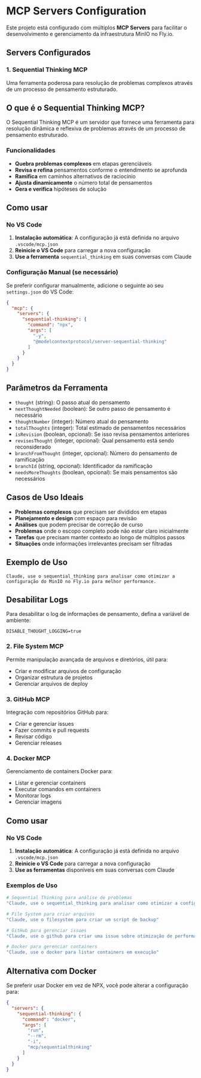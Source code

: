 # MCP Servers Configuration

Este projeto está configurado com múltiplos **MCP Servers** para facilitar o desenvolvimento e gerenciamento da infraestrutura MinIO no Fly.io.

## Servers Configurados

### 1. Sequential Thinking MCP
Uma ferramenta poderosa para resolução de problemas complexos através de um processo de pensamento estruturado.

## O que é o Sequential Thinking MCP?

O Sequential Thinking MCP é um servidor que fornece uma ferramenta para resolução dinâmica e reflexiva de problemas através de um processo de pensamento estruturado.

### Funcionalidades

- **Quebra problemas complexos** em etapas gerenciáveis
- **Revisa e refina** pensamentos conforme o entendimento se aprofunda
- **Ramifica** em caminhos alternativos de raciocínio
- **Ajusta dinamicamente** o número total de pensamentos
- **Gera e verifica** hipóteses de solução

## Como usar

### No VS Code

1. **Instalação automática**: A configuração já está definida no arquivo `.vscode/mcp.json`
2. **Reinicie o VS Code** para carregar a nova configuração
3. **Use a ferramenta** `sequential_thinking` em suas conversas com Claude

### Configuração Manual (se necessário)

Se preferir configurar manualmente, adicione o seguinte ao seu `settings.json` do VS Code:

```json
{
  "mcp": {
    "servers": {
      "sequential-thinking": {
        "command": "npx",
        "args": [
          "-y",
          "@modelcontextprotocol/server-sequential-thinking"
        ]
      }
    }
  }
}
```

## Parâmetros da Ferramenta

- `thought` (string): O passo atual do pensamento
- `nextThoughtNeeded` (boolean): Se outro passo de pensamento é necessário
- `thoughtNumber` (integer): Número atual do pensamento
- `totalThoughts` (integer): Total estimado de pensamentos necessários
- `isRevision` (boolean, opcional): Se isso revisa pensamentos anteriores
- `revisesThought` (integer, opcional): Qual pensamento está sendo reconsiderado
- `branchFromThought` (integer, opcional): Número do pensamento de ramificação
- `branchId` (string, opcional): Identificador da ramificação
- `needsMoreThoughts` (boolean, opcional): Se mais pensamentos são necessários

## Casos de Uso Ideais

- **Problemas complexos** que precisam ser divididos em etapas
- **Planejamento e design** com espaço para revisão
- **Análises** que podem precisar de correção de curso
- **Problemas** onde o escopo completo pode não estar claro inicialmente
- **Tarefas** que precisam manter contexto ao longo de múltiplos passos
- **Situações** onde informações irrelevantes precisam ser filtradas

## Exemplo de Uso

```
Claude, use o sequential_thinking para analisar como otimizar a configuração do MinIO no Fly.io para melhor performance.
```

## Desabilitar Logs

Para desabilitar o log de informações de pensamento, defina a variável de ambiente:
```
DISABLE_THOUGHT_LOGGING=true
```

### 2. File System MCP
Permite manipulação avançada de arquivos e diretórios, útil para:
- Criar e modificar arquivos de configuração
- Organizar estrutura de projetos
- Gerenciar arquivos de deploy

### 3. GitHub MCP
Integração com repositórios GitHub para:
- Criar e gerenciar issues
- Fazer commits e pull requests
- Revisar código
- Gerenciar releases

### 4. Docker MCP
Gerenciamento de containers Docker para:
- Listar e gerenciar containers
- Executar comandos em containers
- Monitorar logs
- Gerenciar imagens

## Como usar

### No VS Code

1. **Instalação automática**: A configuração já está definida no arquivo `.vscode/mcp.json`
2. **Reinicie o VS Code** para carregar a nova configuração
3. **Use as ferramentas** disponíveis em suas conversas com Claude

### Exemplos de Uso

```bash
# Sequential Thinking para análise de problemas
"Claude, use o sequential_thinking para analisar como otimizar a configuração do MinIO"

# File System para criar arquivos
"Claude, use o filesystem para criar um script de backup"

# GitHub para gerenciar issues
"Claude, use o github para criar uma issue sobre otimização de performance"

# Docker para gerenciar containers
"Claude, use o docker para listar containers em execução"
```

## Alternativa com Docker

Se preferir usar Docker em vez de NPX, você pode alterar a configuração para:

```json
{
  "servers": {
    "sequential-thinking": {
      "command": "docker",
      "args": [
        "run",
        "--rm",
        "-i",
        "mcp/sequentialthinking"
      ]
    }
  }
}
``` 